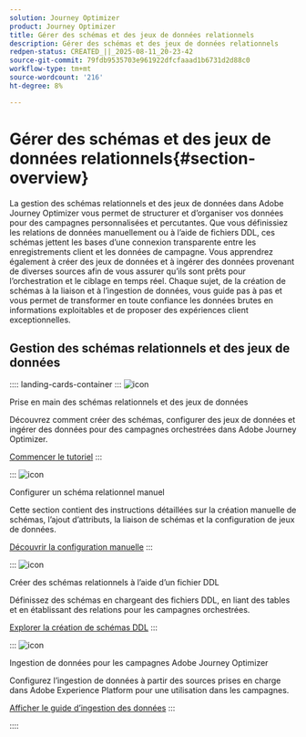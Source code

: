 ```yaml
---
solution: Journey Optimizer
product: Journey Optimizer
title: Gérer des schémas et des jeux de données relationnels
description: Gérer des schémas et des jeux de données relationnels
redpen-status: CREATED_||_2025-08-11_20-23-42
source-git-commit: 79fdb9535703e961922dfcfaaad1b6731d2d88c0
workflow-type: tm+mt
source-wordcount: '216'
ht-degree: 8%

---
```



# Gérer des schémas et des jeux de données relationnels{#section-overview}

La gestion des schémas relationnels et des jeux de données dans Adobe Journey Optimizer vous permet de structurer et d’organiser vos données pour des campagnes personnalisées et percutantes. Que vous définissiez les relations de données manuellement ou à l’aide de fichiers DDL, ces schémas jettent les bases d’une connexion transparente entre les enregistrements client et les données de campagne. Vous apprendrez également à créer des jeux de données et à ingérer des données provenant de diverses sources afin de vous assurer qu’ils sont prêts pour l’orchestration et le ciblage en temps réel. Chaque sujet, de la création de schémas à la liaison et à l’ingestion de données, vous guide pas à pas et vous permet de transformer en toute confiance les données brutes en informations exploitables et de proposer des expériences client exceptionnelles.

## Gestion des schémas relationnels et des jeux de données

:::: landing-cards-container
:::
![icon](https://cdn.experienceleague.adobe.com/icons/circle-play.svg?lang=fr)

Prise en main des schémas relationnels et des jeux de données

Découvrez comment créer des schémas, configurer des jeux de données et ingérer des données pour des campagnes orchestrées dans Adobe Journey Optimizer.

[Commencer le tutoriel](../using/orchestrated/gs-schemas.md)
:::

:::
![icon](https://cdn.experienceleague.adobe.com/icons/list-check.svg?lang=fr)

Configurer un schéma relationnel manuel

Cette section contient des instructions détaillées sur la création manuelle de schémas, l’ajout d’attributs, la liaison de schémas et la configuration de jeux de données.

[Découvrir la configuration manuelle](../using/orchestrated/manual-schema.md)
:::

:::
![icon](https://cdn.experienceleague.adobe.com/icons/code-branch.svg?lang=fr)

Créer des schémas relationnels à l’aide d’un fichier DDL

Définissez des schémas en chargeant des fichiers DDL, en liant des tables et en établissant des relations pour les campagnes orchestrées.

[Explorer la création de schémas DDL](../using/orchestrated/file-upload-schema.md)
:::

:::
![icon](https://cdn.experienceleague.adobe.com/icons/gear.svg?lang=fr)

Ingestion de données pour les campagnes Adobe Journey Optimizer

Configurez l’ingestion de données à partir des sources prises en charge dans Adobe Experience Platform pour une utilisation dans les campagnes.

[Afficher le guide d’ingestion des données](../using/orchestrated/ingest-data.md)
:::

::::
